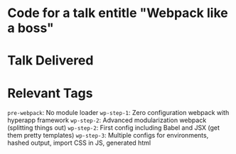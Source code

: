 # Code for a talk entitle "Webpack like a boss"

# Talk Delivered



# Relevant Tags

`pre-webpack`: No module loader
`wp-step-1`: Zero configuration webpack with hyperapp framework
`wp-step-2`: Advanced modularization webpack (splitting things out)
`wp-step-2`: First config including Babel and JSX (get them pretty templates)
`wp-step-3`: Multiple configs for environments, hashed output, import CSS in JS, generated html